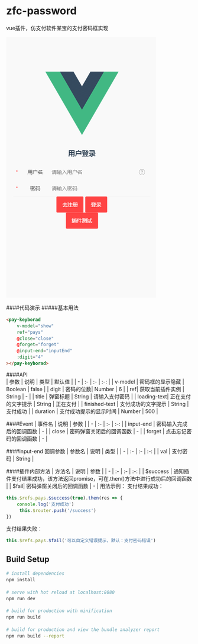 # zfc-password
vue插件，仿支付软件某宝的支付密码框实现

![支付密码框演示动图](./static/pay.gif)

####代码演示
#####基本用法
```html
<pay-keyborad 
    v-model="show"           
    ref="pays" 
    @close="close"
    @forget="forget"
    @input-end="inputEnd"
    :digit="4"
></pay-keyborad>
```

####API  
| 参数 | 说明 | 类型 | 默认值 |
| - | :- | :- | :-: |
| v-model | 密码框的显示隐藏 | Boolean | false | 
| digit | 密码的位数| Number | 6 |
| ref| 获取当前插件实例 | String | - |
| title | 弹窗标题 | String | 请输入支付密码 |
| loading-text| 正在支付的文字提示 | String | 正在支付 |
| finished-text | 支付成功的文字提示 | String | 支付成功 |
| duration | 支付成功提示的显示时间 | Number | 500 |

####Event
| 事件名 | 说明 | 参数 |
| - | :- | :- | :-: |
| input-end | 密码输入完成后的回调函数 | - |
| close | 密码弹窗关闭后的回调函数 | - |
| forget | 点击忘记密码的回调函数 | - |

####input-end 回调参数
| 参数名 | 说明 | 类型 |
| - | :- | :- | :-: |
| val | 支付密码 | String |

####插件内部方法
| 方法名 | 说明 | 参数 |
| - | :- | :- | :-: |
| $success | 通知插件支付结果成功，该方法返回promise，可在.then()方法中进行成功后的回调函数 |
| $fail| 密码弹窗关闭后的回调函数 | - |
用法示例：
支付结果成功：
```javascript
this.$refs.pays.$success(true).then(res => {
	console.log('支付成功')
	 this.$router.push('/success')
})
```
支付结果失败：
```javascript
this.$refs.pays.$fail('可以自定义错误提示，默认：支付密码错误')
```

## Build Setup

``` bash
# install dependencies
npm install

# serve with hot reload at localhost:8080
npm run dev

# build for production with minification
npm run build

# build for production and view the bundle analyzer report
npm run build --report
```
